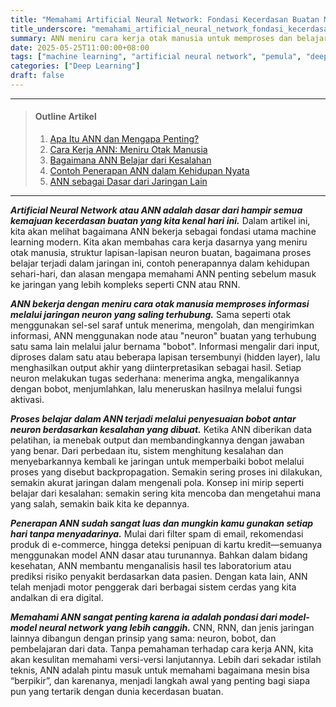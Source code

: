 ```yaml
---
title: "Memahami Artificial Neural Network: Fondasi Kecerdasan Buatan Modern"
title_underscore: "memahami_artificial_neural_network_fondasi_kecerdasan_buatan_modern"
summary: ANN meniru cara kerja otak manusia untuk memproses dan belajar dari data melalui jaringan neuron buatan. Artikel ini membahas prinsip kerja, proses belajar, serta penerapan ANN dalam berbagai aplikasi modern.
date: 2025-05-25T11:00:00+08:00
tags: ["machine learning", "artificial neural network", "pemula", "deep learning", "neural network"]
categories: ["Deep Learning"]
draft: false
---
```


---
> #### Outline Artikel
> 1. [Apa Itu ANN dan Mengapa Penting?](#apa-itu-ann)
> 2. [Cara Kerja ANN: Meniru Otak Manusia](#cara-kerja)
> 3. [Bagaimana ANN Belajar dari Kesalahan](#proses-belajar)
> 4. [Contoh Penerapan ANN dalam Kehidupan Nyata](#penerapan-ann)
> 5. [ANN sebagai Dasar dari Jaringan Lain](#ann-sebagai-dasar)
---

<span id="apa-itu-ann"></span>

***Artificial Neural Network atau ANN adalah dasar dari hampir semua kemajuan kecerdasan buatan yang kita kenal hari ini.*** Dalam artikel ini, kita akan melihat bagaimana ANN bekerja sebagai fondasi utama machine learning modern. Kita akan membahas cara kerja dasarnya yang meniru otak manusia, struktur lapisan-lapisan neuron buatan, bagaimana proses belajar terjadi dalam jaringan ini, contoh penerapannya dalam kehidupan sehari-hari, dan alasan mengapa memahami ANN penting sebelum masuk ke jaringan yang lebih kompleks seperti CNN atau RNN.

<span id="cara-kerja"></span>

***ANN bekerja dengan meniru cara otak manusia memproses informasi melalui jaringan neuron yang saling terhubung.*** Sama seperti otak menggunakan sel-sel saraf untuk menerima, mengolah, dan mengirimkan informasi, ANN menggunakan node atau "neuron" buatan yang terhubung satu sama lain melalui jalur bernama "bobot". Informasi mengalir dari input, diproses dalam satu atau beberapa lapisan tersembunyi (hidden layer), lalu menghasilkan output akhir yang diinterpretasikan sebagai hasil. Setiap neuron melakukan tugas sederhana: menerima angka, mengalikannya dengan bobot, menjumlahkan, lalu meneruskan hasilnya melalui fungsi aktivasi.

<span id="proses-belajar"></span>

***Proses belajar dalam ANN terjadi melalui penyesuaian bobot antar neuron berdasarkan kesalahan yang dibuat.*** Ketika ANN diberikan data pelatihan, ia menebak output dan membandingkannya dengan jawaban yang benar. Dari perbedaan itu, sistem menghitung kesalahan dan menyebarkannya kembali ke jaringan untuk memperbaiki bobot melalui proses yang disebut backpropagation. Semakin sering proses ini dilakukan, semakin akurat jaringan dalam mengenali pola. Konsep ini mirip seperti belajar dari kesalahan: semakin sering kita mencoba dan mengetahui mana yang salah, semakin baik kita ke depannya.

<span id="penerapan-ann"></span>

***Penerapan ANN sudah sangat luas dan mungkin kamu gunakan setiap hari tanpa menyadarinya.*** Mulai dari filter spam di email, rekomendasi produk di e-commerce, hingga deteksi penipuan di kartu kredit—semuanya menggunakan model ANN dasar atau turunannya. Bahkan dalam bidang kesehatan, ANN membantu menganalisis hasil tes laboratorium atau prediksi risiko penyakit berdasarkan data pasien. Dengan kata lain, ANN telah menjadi motor penggerak dari berbagai sistem cerdas yang kita andalkan di era digital.

<span id="ann-sebagai-dasar"></span>

***Memahami ANN sangat penting karena ia adalah pondasi dari model-model neural network yang lebih canggih.*** CNN, RNN, dan jenis jaringan lainnya dibangun dengan prinsip yang sama: neuron, bobot, dan pembelajaran dari data. Tanpa pemahaman terhadap cara kerja ANN, kita akan kesulitan memahami versi-versi lanjutannya. Lebih dari sekadar istilah teknis, ANN adalah pintu masuk untuk memahami bagaimana mesin bisa “berpikir”, dan karenanya, menjadi langkah awal yang penting bagi siapa pun yang tertarik dengan dunia kecerdasan buatan.
